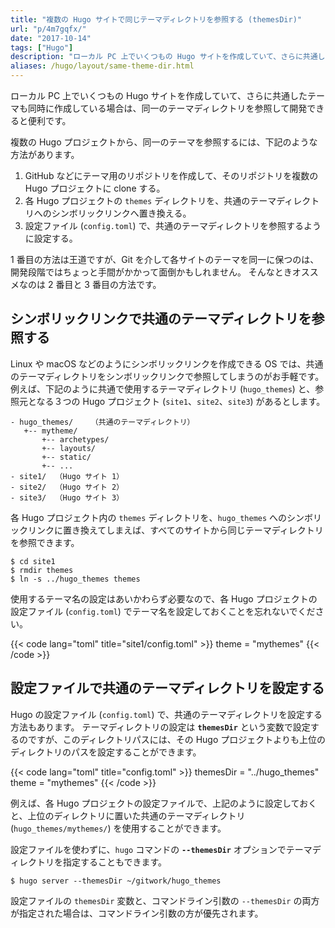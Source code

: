 ```yaml
---
title: "複数の Hugo サイトで同じテーマディレクトリを参照する (themesDir)"
url: "p/4m7gqfx/"
date: "2017-10-14"
tags: ["Hugo"]
description: "ローカル PC 上でいくつもの Hugo サイトを作成していて、さらに共通したテーマも同時に作成している場合は、同一のテーマディレクトリを参照して開発できると便利です。"
aliases: /hugo/layout/same-theme-dir.html
---
```


ローカル PC 上でいくつもの Hugo サイトを作成していて、さらに共通したテーマも同時に作成している場合は、同一のテーマディレクトリを参照して開発できると便利です。

複数の Hugo プロジェクトから、同一のテーマを参照するには、下記のような方法があります。

1. GitHub などにテーマ用のリポジトリを作成して、そのリポジトリを複数の Hugo プロジェクトに clone する。
2. 各 Hugo プロジェクトの `themes` ディレクトリを、共通のテーマディレクトリへのシンボリックリンクへ置き換える。
3. 設定ファイル (`config.toml`) で、共通のテーマディレクトリを参照するように設定する。

1 番目の方法は王道ですが、Git を介して各サイトのテーマを同一に保つのは、開発段階ではちょっと手間がかかって面倒かもしれません。
そんなときオススメなのは 2 番目と 3 番目の方法です。


シンボリックリンクで共通のテーマディレクトリを参照する
----

Linux や macOS などのようにシンボリックリンクを作成できる OS では、共通のテーマディレクトリをシンボリックリンクで参照してしまうのがお手軽です。
例えば、下記のように共通で使用するテーマディレクトリ (`hugo_themes`) と、参照元となる３つの Hugo プロジェクト (`site1`、`site2`、`site3`) があるとします。

```
- hugo_themes/    （共通のテーマディレクトリ）
   +-- mytheme/
       +-- archetypes/
       +-- layouts/
       +-- static/
       +-- ...
- site1/  （Hugo サイト 1）
- site2/  （Hugo サイト 2）
- site3/  （Hugo サイト 3）
```

各 Hugo プロジェクト内の `themes` ディレクトリを、`hugo_themes` へのシンボリックリンクに置き換えてしまえば、すべてのサイトから同じテーマディレクトリを参照できます。

```
$ cd site1
$ rmdir themes
$ ln -s ../hugo_themes themes
```

使用するテーマ名の設定はあいかわらず必要なので、各 Hugo プロジェクトの設定ファイル (`config.toml`) でテーマ名を設定しておくことを忘れないでください。

{{< code lang="toml" title="site1/config.toml" >}}
theme = "mythemes"
{{< /code >}}


設定ファイルで共通のテーマディレクトリを設定する
----

Hugo の設定ファイル (`config.toml`) で、共通のテーマディレクトリを設定する方法もあります。
テーマディレクトリの設定は __`themesDir`__ という変数で設定するのですが、このディレクトリパスには、その Hugo プロジェクトよりも上位のディレクトリのパスを設定することができます。

{{< code lang="toml" title="config.toml" >}}
themesDir = "../hugo_themes"
theme = "mythemes"
{{< /code >}}

例えば、各 Hugo プロジェクトの設定ファイルで、上記のように設定しておくと、上位のディレクトリに置いた共通のテーマディレクトリ (`hugo_themes/mythemes/`) を使用することができます。

設定ファイルを使わずに、`hugo` コマンドの __`--themesDir`__ オプションでテーマディレクトリを指定することもできます。

```console
$ hugo server --themesDir ~/gitwork/hugo_themes
```

設定ファイルの `themesDir` 変数と、コマンドライン引数の `--themesDir` の両方が指定された場合は、コマンドライン引数の方が優先されます。

